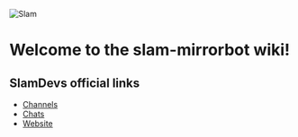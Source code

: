 ![Slam](https://telegra.ph/file/6507910fd06d18dfaba82.jpg)
# Welcome to the slam-mirrorbot wiki!
## SlamDevs official links
- [Channels](https://t.me/SlamDevs)
- [Chats](https://t.me/SlamChats)
- [Website](https://SlamDevs.github.io)